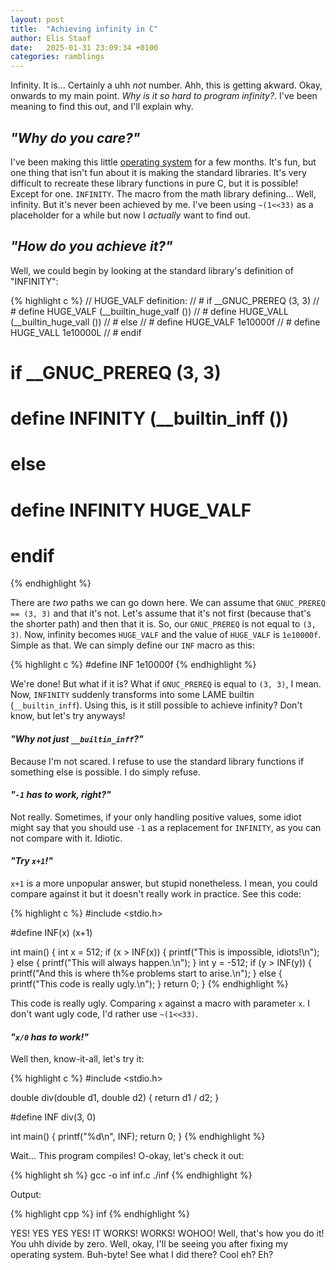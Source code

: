 ```yaml
---
layout: post
title:  "Achieving infinity in C"
author: Elis Staaf
date:   2025-01-31 23:09:34 +0100
categories: ramblings
---
```


Infinity. It is... Certainly a uhh *not* number. Ahh, this is getting
akward. Okay, onwards to my main point. *Why is it so hard to program
infinity?*. I've been meaning to find this out, and I'll explain why.

## *"Why do you care?"*
I've been making this little [operating system](https://github.com/ElisStaaf/pearlOS)
for a few months. It's fun, but one thing that isn't fun about it is
making the standard libraries. It's very difficult to recreate these
library functions in pure C, but it is possible! Except for one.
``INFINITY``. The macro from the math library defining... Well,
infinity. But it's never been achieved by me. I've been using
``~(1<<33)`` as a placeholder for a while but now I *actually*
want to find out.

## *"How do you achieve it?"*
Well, we could begin by looking at the standard library's
definition of "INFINITY":

{% highlight c %}
// HUGE_VALF definition:
// # if __GNUC_PREREQ (3, 3)
// #  define HUGE_VALF (__builtin_huge_valf ())
// #  define HUGE_VALL (__builtin_huge_vall ())
// # else
// #  define HUGE_VALF 1e10000f
// #  define HUGE_VALL 1e10000L
// # endif

# if __GNUC_PREREQ (3, 3)
#  define INFINITY (__builtin_inff ())
# else
#  define INFINITY HUGE_VALF
# endif
{% endhighlight %}

There are *two* paths we can go down here. We can assume that
``GNUC_PREREQ == (3, 3)`` and that it's not. Let's assume
that it's not first (because that's the shorter path)
and then that it is. So, our ``GNUC_PREREQ`` is not equal
to ``(3, 3)``. Now, infinity becomes ``HUGE_VALF`` and
the value of ``HUGE_VALF`` is ``1e10000f``. Simple as
that. We can simply define our ``INF``
macro as this:

{% highlight c %}
#define INF 1e10000f
{% endhighlight %}

We're done! But what if it is? What if ``GNUC_PREREQ``
is equal to ``(3, 3)``, I mean. Now, ``INFINITY`` suddenly
transforms into some LAME builtin (``__builtin_inff``).
Using this, is it still possible to achieve
infinity? Don't know, but let's try anyways!

#### *"Why not just ``__builtin_inff``?"*
Because I'm not scared. I refuse to use the standard
library functions if something else is possible. I do
simply refuse.

#### *"``-1`` has to work, right?"*
Not really. Sometimes, if your only handling positive
values, some idiot might say that you should use ``-1``
as a replacement for ``INFINITY``, as you can not
compare with it. Idiotic.

#### *"Try ``x+1``!"*
``x+1`` is a more unpopular answer, but stupid nonetheless.
I mean, you could compare against it but it doesn't really
work in practice. See this code:

{% highlight c %}
#include <stdio.h>

#define INF(x) (x+1)

int main() {
    int x = 512;
    if (x > INF(x)) {
        printf("This is impossible, idiots!\n");
    } else {
        printf("This will always happen.\n");
    }
    int y = -512;
    if (y > INF(y)) {
        printf("And this is where th%e problems start to arise.\n");
    } else {
        printf("This code is really ugly.\n");
    }
    return 0;
}
{% endhighlight %}

This code is really ugly. Comparing ``x`` against a macro with
parameter ``x``. I don't want ugly code, I'd rather use ``~(1<<33)``.

#### *"``x/0`` has to work!"*
Well then, know-it-all, let's try it:

{% highlight c %}
#include <stdio.h>

double div(double d1, double d2) { return d1 / d2; }

#define INF div(3, 0)

int main() {
  printf("%d\n", INF);
  return 0;
}
{% endhighlight %}

Wait... This program compiles! O-okay, let's check it out:

{% highlight sh %}
gcc -o inf inf.c
./inf
{% endhighlight %}

Output:

{% highlight cpp %}
inf
{% endhighlight %}

YES! YES YES YES! IT WORKS! WORKS! WOHOO! Well, that's how
you do it! You uhh divide by zero. Well, okay, I'll be seeing
you after fixing my operating system. Buh-byte! See what I did there?
Cool eh? Eh?
